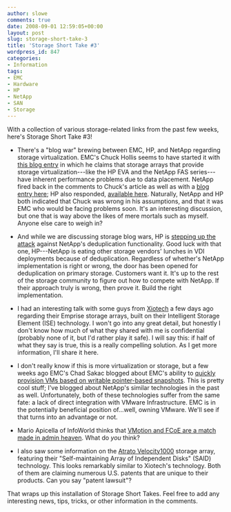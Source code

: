 ```yaml
---
author: slowe
comments: true
date: 2008-09-01 12:59:05+00:00
layout: post
slug: storage-short-take-3
title: 'Storage Short Take #3'
wordpress_id: 847
categories:
- Information
tags:
- EMC
- Hardware
- HP
- NetApp
- SAN
- Storage
---
```


With a collection of various storage-related links from the past few weeks, here's Storage Short Take #3!

* There's a "blog war" brewing between EMC, HP, and NetApp regarding storage virtualization. EMC's Chuck Hollis seems to have started it with [this blog entry](http://chucksblog.typepad.com/chucks_blog/2008/07/the-great-data.html) in which he claims that storage arrays that provide storage virtualization---like the HP EVA and the NetApp FAS series---have inherent performance problems due to data placement. NetApp fired back in the comments to Chuck's article as well as with a [blog entry here](http://blogs.netapp.com/extensible_netapp/2008/07/chuck-almost-ge.html); HP also responded, [available here](http://www.communities.hp.com/online/blogs/datastorage/archive/2008/08/07/data-placement-who-s-architecture-is-really-broken.aspx). Naturally, NetApp and HP both indicated that Chuck was wrong in his assumptions, and that it was EMC who would be facing problems soon. It's an interesting discussion, but one that is way above the likes of mere mortals such as myself. Anyone else care to weigh in?

* And while we are discussing storage blog wars, HP is [stepping up the attack](http://www.communities.hp.com/online/blogs/datastorage/archive/2008/08/11/deduplication-online-storage-and-cannibals.aspx) against NetApp's deduplication functionality. Good luck with that one, HP---NetApp is eating other storage vendors' lunches in VDI deployments because of deduplication. Regardless of whether's NetApp implementation is right or wrong, the door has been opened for deduplication on primary storage. Customers want it. It's up to the rest of the storage community to figure out how to compete with NetApp. If their approach truly is wrong, then prove it. Build the right implementation.

* I had an interesting talk with some guys from [Xiotech](http://www.xiotech.com/) a few days ago regarding their Emprise storage arrays, built on their Intelligent Storage Element (ISE) technology. I won't go into any great detail, but honestly I don't know how much of what they shared with me is confidential (probably none of it, but I'd rather play it safe). I will say this: if half of what they say is true, this is a really compelling solution. As I get more information, I'll share it here.

* I don't really know if this is more virtualization or storage, but a few weeks ago EMC's Chad Sakac blogged about EMC's ability to [quickly provision VMs based on writable pointer-based snapshots](http://virtualgeek.typepad.com/virtual_geek/2008/07/array-snapshots.html). This is pretty cool stuff; I've blogged about NetApp's similar technologies in the past as well. Unfortunately, both of these technologies suffer from the same fate: a lack of direct integration with VMware Infrastructure. EMC is in the potentially beneficial position of...well, owning VMware. We'll see if that turns into an advantage or not.

* Mario Apicella of InfoWorld thinks that [VMotion and FCoE are a match made in admin heaven](http://weblog.infoworld.com/storageadviser/archives/2008/08/take_two_on_fco.html). What do _you_ think?

* I also saw some information on the [Atrato Velocity1000](http://www.atrato.com/Product/Velocity1000.asp) storage array, featuring their "Self-maintaining Array of Independent Disks" (SAID) technology. This looks remarkably similar to Xiotech's technology. Both of them are claiming numerous U.S. patents  that are unique to their products. Can you say "patent lawsuit"?

That wraps up this installation of Storage Short Takes. Feel free to add any interesting news, tips, tricks, or other information in the comments.
